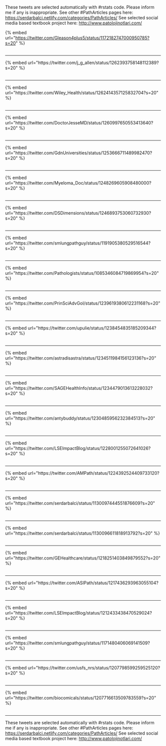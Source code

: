 

These tweets are selected automatically with #rstats code. Please inform me if any is inappropriate.
See other #PathArticles pages here: https://serdarbalci.netlify.com/categories/PathArticles/ 
See selected social media based textbook project here: http://www.patolojinotlari.com/

{% embed url="https://twitter.com/Gleason4plus5/status/1172182747000950785?s=20" %}<br>
<br>
<hr>
{% embed url="https://twitter.com/j_g_allen/status/1262393758148112389?s=20" %}<br>
<br>
<hr>
{% embed url="https://twitter.com/Wiley_Health/status/1262414357125832704?s=20" %}<br>
<br>
<hr>
{% embed url="https://twitter.com/DoctorJesseMD/status/1260997650553413640?s=20" %}<br>
<br>
<hr>
{% embed url="https://twitter.com/GdnUniversities/status/1253666711489982470?s=20" %}<br>
<br>
<hr>
{% embed url="https://twitter.com/Myeloma_Doc/status/1248269605908480000?s=20" %}<br>
<br>
<hr>
{% embed url="https://twitter.com/DSDimensions/status/1246893753060732930?s=20" %}<br>
<br>
<hr>
{% embed url="https://twitter.com/smlungpathguy/status/1191905380529516544?s=20" %}<br>
<br>
<hr>
{% embed url="https://twitter.com/Pathologists/status/1085346084719869954?s=20" %}<br>
<br>
<hr>
{% embed url="https://twitter.com/PrinSciAdvGoI/status/1239619380612231168?s=20" %}<br>
<br>
<hr>
{% embed url="https://twitter.com/upulie/status/1238454835185209344?s=20" %}<br>
<br>
<hr>
{% embed url="https://twitter.com/astradisastra/status/1234511984156123136?s=20" %}<br>
<br>
<hr>
{% embed url="https://twitter.com/SAGEHealthInfo/status/1234479013613228032?s=20" %}<br>
<br>
<hr>
{% embed url="https://twitter.com/antybuddy/status/1230485956232384513?s=20" %}<br>
<br>
<hr>
{% embed url="https://twitter.com/LSEImpactBlog/status/1228001255072641026?s=20" %}<br>
<br>
<hr>
{% embed url="https://twitter.com/AMPath/status/1224392524409733120?s=20" %}<br>
<br>
<hr>
{% embed url="https://twitter.com/serdarbalci/status/1130097444551876609?s=20" %}<br>
<br>
<hr>
{% embed url="https://twitter.com/serdarbalci/status/1130096611818913792?s=20" %}<br>
<br>
<hr>
{% embed url="https://twitter.com/GEHealthcare/status/1218251403849879552?s=20" %}<br>
<br>
<hr>
{% embed url="https://twitter.com/ASIPath/status/1217436293963055104?s=20" %}<br>
<br>
<hr>
{% embed url="https://twitter.com/LSEImpactBlog/status/1212433438470529024?s=20" %}<br>
<br>
<hr>
{% embed url="https://twitter.com/smlungpathguy/status/1171480406069141509?s=20" %}<br>
<br>
<hr>
{% embed url="https://twitter.com/usfs_nrs/status/1207798599259525120?s=20" %}<br>
<br>
<hr>
{% embed url="https://twitter.com/biocomicals/status/1207716613509783559?s=20" %}<br>
<br>
<hr>


These tweets are selected automatically with #rstats code. Please inform me if any is inappropriate.
See other #PathArticles pages here: https://serdarbalci.netlify.com/categories/PathArticles/ 
See selected social media based textbook project here: http://www.patolojinotlari.com/
